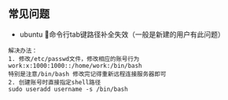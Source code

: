## 常见问题
- ubuntu 命令行tab键路径补全失效（一般是新建的用户有此问题）

 ```
 解决办法：
 1. 修改/etc/passwd文件，修改相应的账号行为work:x:1000:1000::/home/work:/bin/bash
特别是注意/bin/bash 修改完记得重新远程连接服务器即可
 2. 创建账号时直接指定shell路径
 sudo useradd username -s /bin/bash
 ```

